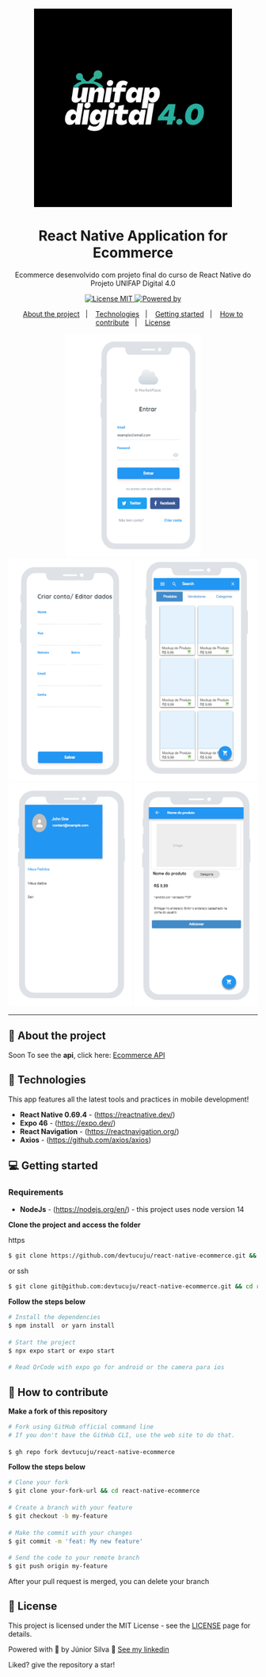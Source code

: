 <h1 align="center">
<br>
  <img src="./assets/logo-unifapdigital.jpeg" alt="Ecommerce" width="400">
<br>
<br>
React Native Application for Ecommerce
</h1>

<p align="center">Ecommerce desenvolvido com projeto final do curso de React Native do Projeto UNIFAP Digital 4.0</p>

<p align="center">
  <a href="https://opensource.org/licenses/MIT">
    <img src="https://img.shields.io/badge/License-MIT-blue.svg" alt="License MIT">
  </a>
  <a href="https://www.linkedin.com/in/devtucuju/" target="_blank" rel="noopener noreferrer">
    <img alt="Powered by" src="https://img.shields.io/badge/powered%20by-devtucuju-%23FF9000">
  </a>
</p>

<p align="center">
  <a href="#-about-the-project">About the project</a>&nbsp;&nbsp;&nbsp;|&nbsp;&nbsp;&nbsp;
  <a href="#-technologies">Technologies</a>&nbsp;&nbsp;&nbsp;|&nbsp;&nbsp;&nbsp;
  <a href="#-getting-started">Getting started</a>&nbsp;&nbsp;&nbsp;|&nbsp;&nbsp;&nbsp;
  <a href="#-how-to-contribute">How to contribute</a>&nbsp;&nbsp;&nbsp;|&nbsp;&nbsp;&nbsp;
  <a href="#-license">License</a>
</p>

[//]: # (Add your gifs/images here:)
<center>
  <img src="./assets/01-ecommerce.png" alt="ecommerce" width="275" height="450"  >
  <img src="./assets/02-ecommerce.png" alt="ecommerce" width="250"  height="450" >
  <img src="./assets/03-ecommerce.png" alt="ecommerce" width="250"  height="450" >
  <img src="./assets/04-ecommerce.png" alt="ecommerce" width="250" height="450"  >
  <img src="./assets/05-ecommerce.png" alt="ecommerce" width="250" height="450"  >
</center>


<hr />

## 💇 About the project

Soon
To see the **api**, click here: [Ecommerce API](./server.json)</br>

## 🚀 Technologies
[//]: # (Add the features of your project here:)
This app features all the latest tools and practices in mobile development!

- **React Native 0.69.4** - (https://reactnative.dev/)
- **Expo 46** - (https://expo.dev/)
- **React Navigation** - (https://reactnavigation.org/)
- **Axios** - (https://github.com/axios/axios)

## 💻 Getting started

### Requirements

- **NodeJs** - (https://nodejs.org/en/) - this project uses node version 14

**Clone the project and access the folder**

https
```bash
$ git clone https://github.com/devtucuju/react-native-ecommerce.git && cd react-native-ecommerce
```
or
ssh
```bash
$ git clone git@github.com:devtucuju/react-native-ecommerce.git && cd react-native-ecommerce
```


**Follow the steps below**

```bash
# Install the dependencies
$ npm install  or yarn install

# Start the project
$ npx expo start or expo start

# Read QrCode with expo go for android or the camera para ios
```

## 🤔 How to contribute

**Make a fork of this repository**

```bash
# Fork using GitHub official command line
# If you don't have the GitHub CLI, use the web site to do that.

$ gh repo fork devtucuju/react-native-ecommerce
```

**Follow the steps below**

```bash
# Clone your fork
$ git clone your-fork-url && cd react-native-ecommerce

# Create a branch with your feature
$ git checkout -b my-feature

# Make the commit with your changes
$ git commit -m 'feat: My new feature'

# Send the code to your remote branch
$ git push origin my-feature
```

After your pull request is merged, you can delete your branch



## 📝 License

This project is licensed under the MIT License - see the [LICENSE](https://opensource.org/licenses/MIT) page for details.

Powered with 💜 by Júnior Silva 👋 [See my linkedin](https://www.linkedin.com/in/devtucuju/)

Liked? give the repository a star!